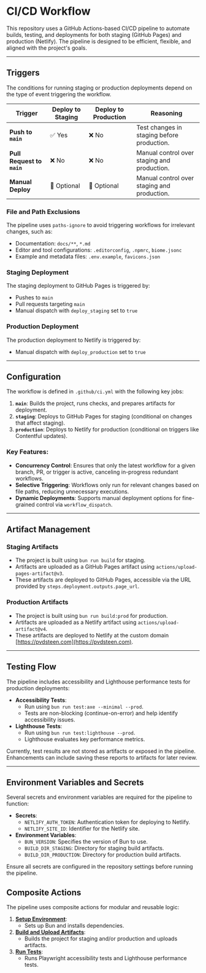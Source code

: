 # CI/CD Workflow

This repository uses a GitHub Actions-based CI/CD pipeline to automate builds,
testing, and deployments for both staging (GitHub Pages) and production
(Netlify). The pipeline is designed to be efficient, flexible, and aligned with
the project's goals.

---

## Triggers

The conditions for running staging or production deployments depend on the type
of event triggering the workflow.

| **Trigger**                | **Deploy to Staging** | **Deploy to Production** | **Reasoning**                               |
| -------------------------- | --------------------- | ------------------------ | ------------------------------------------- |
| **Push to `main`**         | ✅ Yes                | ❌ No                    | Test changes in staging before production.  |
| **Pull Request to `main`** | ❌ No                 | ❌ No                    | Manual control over staging and production. |
| **Manual Deploy**          | 🔶 Optional           | 🔶 Optional              | Manual control over staging and production. |

### File and Path Exclusions

The pipeline uses `paths-ignore` to avoid triggering workflows for irrelevant
changes, such as:

- Documentation: `docs/**`, `*.md`
- Editor and tool configurations: `.editorconfig`, `.npmrc`, `biome.jsonc`
- Example and metadata files: `.env.example`, `favicons.json`

### Staging Deployment

The staging deployment to GitHub Pages is triggered by:

- Pushes to `main`
- Pull requests targeting `main`
- Manual dispatch with `deploy_staging` set to `true`

### Production Deployment

The production deployment to Netlify is triggered by:

- Manual dispatch with `deploy_production` set to `true`

---

## Configuration

The workflow is defined in `.github/ci.yml` with the following key jobs:

1. **`main`**: Builds the project, runs checks, and prepares artifacts for
   deployment.
2. **`staging`**: Deploys to GitHub Pages for staging (conditional on changes
   that affect staging).
3. **`production`**: Deploys to Netlify for production (conditional on triggers
   like Contentful updates).

### Key Features:

- **Concurrency Control**: Ensures that only the latest workflow for a given
  branch, PR, or trigger is active, canceling in-progress redundant workflows.
- **Selective Triggering**: Workflows only run for relevant changes based on
  file paths, reducing unnecessary executions.
- **Dynamic Deployments**: Supports manual deployment options for fine-grained
  control via `workflow_dispatch`.

---

## Artifact Management

### Staging Artifacts

- The project is built using `bun run build` for staging.
- Artifacts are uploaded as a GitHub Pages artifact using
  `actions/upload-pages-artifact@v3`.
- These artifacts are deployed to GitHub Pages, accessible via the URL provided
  by `steps.deployment.outputs.page_url`.

### Production Artifacts

- The project is built using `bun run build:prod` for production.
- Artifacts are uploaded as a Netlify artifact using
  `actions/upload-artifact@v4`.
- These artifacts are deployed to Netlify at the custom domain
  [https://pvdsteen.com](https://pvdsteen.com).

---

## Testing Flow

The pipeline includes accessibility and Lighthouse performance tests for
production deployments:

- **Accessibility Tests**:
    - Run using `bun run test:axe --minimal --prod`.
    - Tests are non-blocking (continue-on-error) and help identify accessibility
      issues.
- **Lighthouse Tests**:
    - Run using `bun run test:lighthouse --prod`.
    - Lighthouse evaluates key performance metrics.

Currently, test results are not stored as artifacts or exposed in the pipeline.
Enhancements can include saving these reports to artifacts for later review.

---

## Environment Variables and Secrets

Several secrets and environment variables are required for the pipeline to
function:

- **Secrets**:
    - `NETLIFY_AUTH_TOKEN`: Authentication token for deploying to Netlify.
    - `NETLIFY_SITE_ID`: Identifier for the Netlify site.
- **Environment Variables**:
    - `BUN_VERSION`: Specifies the version of Bun to use.
    - `BUILD_DIR_STAGING`: Directory for staging build artifacts.
    - `BUILD_DIR_PRODUCTION`: Directory for production build artifacts.

Ensure all secrets are configured in the repository settings before running the
pipeline.

## Composite Actions

The pipeline uses composite actions for modular and reusable logic:

1. **[Setup Environment](.github/actions/setup/action.yml)**:
    - Sets up Bun and installs dependencies.
2. **[Build and Upload Artifacts](.github/actions/build/action.yml)**:
    - Builds the project for staging and/or production and uploads artifacts.
3. **[Run Tests](.github/actions/test/action.yml)**:
    - Runs Playwright accessibility tests and Lighthouse performance tests.
